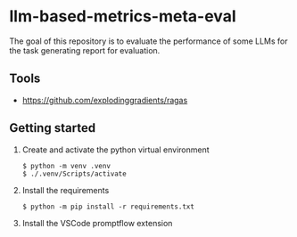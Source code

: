 # llm-based-metrics-meta-eval
The goal of this repository is to evaluate the performance of some LLMs for the task generating report for evaluation.

## Tools 
- https://github.com/explodinggradients/ragas

## Getting started

1. Create and activate the python virtual environment
   ```
   $ python -m venv .venv
   $ ./.venv/Scripts/activate
   ```

2. Install the requirements
   ```
   $ python -m pip install -r requirements.txt
   ```

3. Install the VSCode promptflow extension